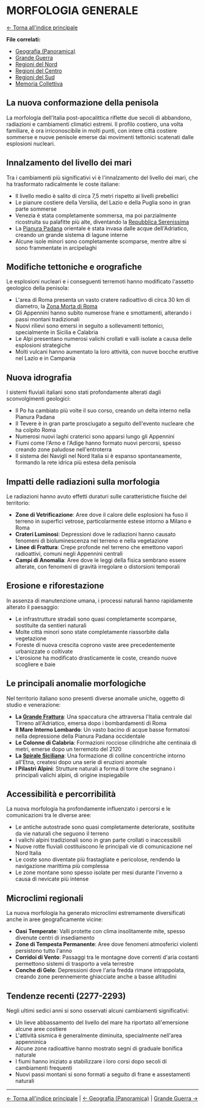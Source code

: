 # MORFOLOGIA GENERALE

[← Torna all'indice principale](../01-Indice/01.0-indice-principale.md)

**File correlati:**
- [Geografia (Panoramica)](../03-Geografia/03.0-geografia-panoramica.md)
- [Grande Guerra](../03-Geografia/03.2-grande-guerra.md)
- [Regioni del Nord](../03-Geografia/03.3-regioni-nord.md)
- [Regioni del Centro](../03-Geografia/03.4-regioni-centro.md)
- [Regioni del Sud](../03-Geografia/03.5-regioni-sud.md)
- [Memoria Collettiva](../04-Societa/04.5-memoria-collettiva.md)

## La nuova conformazione della penisola

La morfologia dell'Italia post-apocalittica riflette due secoli di abbandono, radiazioni e cambiamenti climatici estremi. Il profilo costiero, una volta familiare, è ora irriconoscibile in molti punti, con intere città costiere sommerse e nuove penisole emerse dai movimenti tettonici scatenati dalle esplosioni nucleari.

## Innalzamento del livello dei mari

Tra i cambiamenti più significativi vi è l'innalzamento del livello dei mari, che ha trasformato radicalmente le coste italiane:

- Il livello medio è salito di circa 7,5 metri rispetto ai livelli prebellici
- Le pianure costiere della Versilia, del Lazio e della Puglia sono in gran parte sommerse
- Venezia è stata completamente sommersa, ma poi parzialmente ricostruita su palafitte più alte, diventando la [Repubblica Serenissima](../06-Luoghi/06.2-venezia.md)
- La [Pianura Padana](../03-Geografia/03.3-regioni-nord.md) orientale è stata invasa dalle acque dell'Adriatico, creando un grande sistema di lagune interne
- Alcune isole minori sono completamente scomparse, mentre altre si sono frammentate in arcipelaghi

## Modifiche tettoniche e orografiche

Le esplosioni nucleari e i conseguenti terremoti hanno modificato l'assetto geologico della penisola:

- L'area di Roma presenta un vasto cratere radioattivo di circa 30 km di diametro, la [Zona Morta di Roma](../03-Geografia/03.4-regioni-centro.md#la-zona-morta-di-roma)
- Gli Appennini hanno subito numerose frane e smottamenti, alterando i passi montani tradizionali
- Nuovi rilievi sono emersi in seguito a sollevamenti tettonici, specialmente in Sicilia e Calabria
- Le Alpi presentano numerosi valichi crollati e valli isolate a causa delle esplosioni strategiche
- Molti vulcani hanno aumentato la loro attività, con nuove bocche eruttive nel Lazio e in Campania

## Nuova idrografia

I sistemi fluviali italiani sono stati profondamente alterati dagli sconvolgimenti geologici:

- Il Po ha cambiato più volte il suo corso, creando un delta interno nella Pianura Padana
- Il Tevere è in gran parte prosciugato a seguito dell'evento nucleare che ha colpito Roma
- Numerosi nuovi laghi craterici sono apparsi lungo gli Appennini
- Fiumi come l'Arno e l'Adige hanno formato nuovi percorsi, spesso creando zone paludose nell'entroterra
- Il sistema dei Navigli nel Nord Italia si è espanso spontaneamente, formando la rete idrica più estesa della penisola

## Impatti delle radiazioni sulla morfologia

Le radiazioni hanno avuto effetti duraturi sulle caratteristiche fisiche del territorio:

- **Zone di Vetrificazione**: Aree dove il calore delle esplosioni ha fuso il terreno in superfici vetrose, particolarmente estese intorno a Milano e Roma
- **Crateri Luminosi**: Depressioni dove le radiazioni hanno causato fenomeni di bioluminescenza nel terreno e nella vegetazione
- **Linee di Frattura**: Crepe profonde nel terreno che emettono vapori radioattivi, comuni negli Appennini centrali
- **Campi di Anomalia**: Aree dove le leggi della fisica sembrano essere alterate, con fenomeni di gravità irregolare o distorsioni temporali

## Erosione e riforestazione

In assenza di manutenzione umana, i processi naturali hanno rapidamente alterato il paesaggio:

- Le infrastrutture stradali sono quasi completamente scomparse, sostituite da sentieri naturali
- Molte città minori sono state completamente riassorbite dalla vegetazione
- Foreste di nuova crescita coprono vaste aree precedentemente urbanizzate o coltivate
- L'erosione ha modificato drasticamente le coste, creando nuove scogliere e baie

## Le principali anomalie morfologiche

Nel territorio italiano sono presenti diverse anomalie uniche, oggetto di studio e venerazione:

- **La [Grande Frattura](../03-Geografia/03.4-regioni-centro.md#la-grande-frattura)**: Una spaccatura che attraversa l'Italia centrale dal Tirreno all'Adriatico, emersa dopo i bombardamenti di Roma
- **Il Mare Interno Lombardo**: Un vasto bacino di acque basse formatosi nella depressione della Pianura Padana occidentale
- **Le Colonne di Calabria**: Formazioni rocciose cilindriche alte centinaia di metri, emerse dopo un terremoto del 2120
- **La [Spirale Siciliana](../03-Geografia/03.5-regioni-sud.md#la-sicilia-trasformata)**: Una formazione di colline concentriche intorno all'Etna, createsi dopo una serie di eruzioni anomale
- **I Pilastri Alpini**: Strutture naturali a forma di torre che segnano i principali valichi alpini, di origine inspiegabile

## Accessibilità e percorribilità

La nuova morfologia ha profondamente influenzato i percorsi e le comunicazioni tra le diverse aree:

- Le antiche autostrade sono quasi completamente deteriorate, sostituite da vie naturali che seguono il terreno
- I valichi alpini tradizionali sono in gran parte crollati o inaccessibili
- Nuove rotte fluviali costituiscono le principali vie di comunicazione nel Nord Italia
- Le coste sono diventate più frastagliate e pericolose, rendendo la navigazione marittima più complessa
- Le zone montane sono spesso isolate per mesi durante l'inverno a causa di nevicate più intense

## Microclimi regionali

La nuova morfologia ha generato microclimi estremamente diversificati anche in aree geograficamente vicine:

- **Oasi Temperate**: Valli protette con clima insolitamente mite, spesso divenute centri di insediamento
- **Zone di Tempesta Permanente**: Aree dove fenomeni atmosferici violenti persistono tutto l'anno
- **Corridoi di Vento**: Passaggi tra le montagne dove correnti d'aria costanti permettono sistemi di trasporto a vela terrestre
- **Conche di Gelo**: Depressioni dove l'aria fredda rimane intrappolata, creando zone perennemente ghiacciate anche a basse altitudini

## Tendenze recenti (2277-2293)

Negli ultimi sedici anni si sono osservati alcuni cambiamenti significativi:

- Un lieve abbassamento del livello del mare ha riportato all'emersione alcune aree costiere
- L'attività sismica è generalmente diminuita, specialmente nell'area appenninica
- Alcune zone radioattive hanno mostrato segni di graduale bonifica naturale
- I fiumi hanno iniziato a stabilizzare i loro corsi dopo secoli di cambiamenti frequenti
- Nuovi passi montani si sono formati a seguito di frane e assestamenti naturali

---

[← Torna all'indice principale](../01-Indice/01.0-indice-principale.md) | [← Geografia (Panoramica)](../03-Geografia/03.0-geografia-panoramica.md) | [Grande Guerra →](../03-Geografia/03.2-grande-guerra.md)